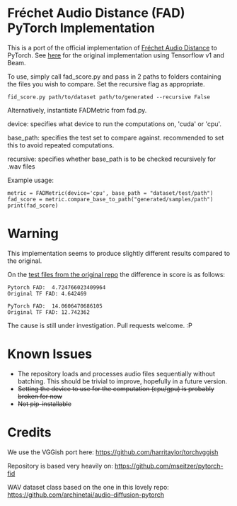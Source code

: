 # Fréchet Audio Distance (FAD) PyTorch Implementation

This is a port of the official implementation of [Fréchet Audio Distance](https://arxiv.org/abs/1812.08466) to PyTorch. 
See [here](https://github.com/google-research/google-research/tree/master/frechet_audio_distance) for the original implementation using Tensorflow v1 and Beam.

To use, simply call fad_score.py and pass in 2 paths to folders containing the files you wish to compare. Set the recursive flag as appropriate.

```
fid_score.py path/to/dataset path/to/generated --recursive False
```

Alternatively, instantiate FADMetric from fad.py.

device: specifies what device to run the computations on, 'cuda' or 'cpu'.

base_path: specifies the test set to compare against. recommended to set this to avoid repeated computations.

recursive: specifies whether base_path is to be checked recursively for .wav files

Example usage:
```
metric = FADMetric(device='cpu', base_path = "dataset/test/path")
fad_score = metric.compare_base_to_path("generated/samples/path")
print(fad_score)
```

# Warning
This implementation seems to produce slightly different results compared to the original.

On the [test files from the original repo](https://github.com/google-research/google-research/blob/master/frechet_audio_distance/gen_test_files.py) the difference in score is as follows:
```
Pytorch FAD:  4.724766023409964
Original TF FAD: 4.642469

PyTorch FAD:  14.0606470686105
Original TF FAD: 12.742362
```

The cause is still under investigation. Pull requests welcome. :P

# Known Issues
- The repository loads and processes audio files sequentially without batching. This should be trivial to improve, hopefully in a future version.
- ~~Setting the device to use for the computation (cpu/gpu) is probably broken for now~~
- ~~Not pip-installable~~

# Credits
We use the VGGish port here: https://github.com/harritaylor/torchvggish

Repository is based very heavily on: https://github.com/mseitzer/pytorch-fid

WAV dataset class based on the one in this lovely repo: https://github.com/archinetai/audio-diffusion-pytorch